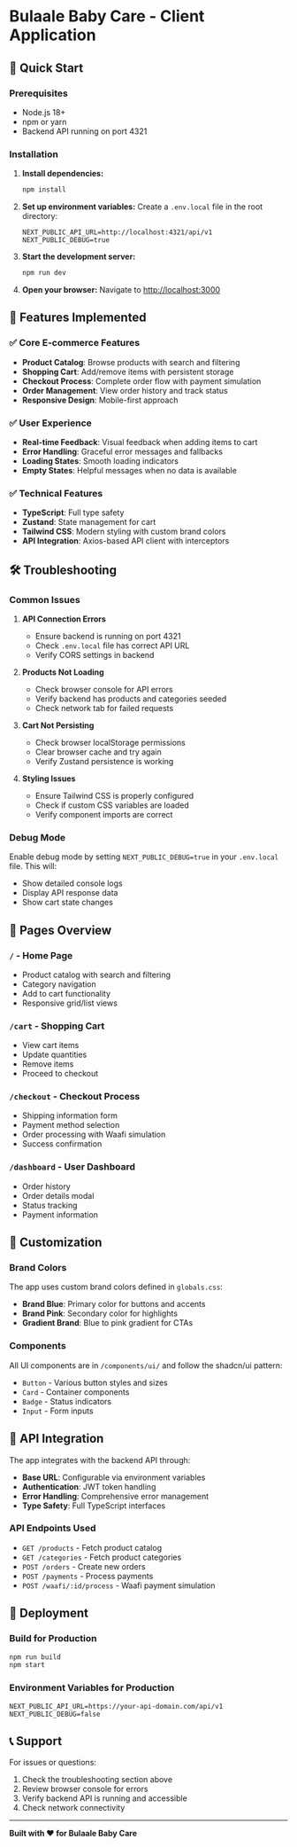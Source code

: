 # Bulaale Baby Care - Client Application

## 🚀 Quick Start

### Prerequisites
- Node.js 18+ 
- npm or yarn
- Backend API running on port 4321

### Installation

1. **Install dependencies:**
   ```bash
   npm install
   ```

2. **Set up environment variables:**
   Create a `.env.local` file in the root directory:
   ```env
   NEXT_PUBLIC_API_URL=http://localhost:4321/api/v1
   NEXT_PUBLIC_DEBUG=true
   ```

3. **Start the development server:**
   ```bash
   npm run dev
   ```

4. **Open your browser:**
   Navigate to [http://localhost:3000](http://localhost:3000)

## 🔧 Features Implemented

### ✅ Core E-commerce Features
- **Product Catalog**: Browse products with search and filtering
- **Shopping Cart**: Add/remove items with persistent storage
- **Checkout Process**: Complete order flow with payment simulation
- **Order Management**: View order history and track status
- **Responsive Design**: Mobile-first approach

### ✅ User Experience
- **Real-time Feedback**: Visual feedback when adding items to cart
- **Error Handling**: Graceful error messages and fallbacks
- **Loading States**: Smooth loading indicators
- **Empty States**: Helpful messages when no data is available

### ✅ Technical Features
- **TypeScript**: Full type safety
- **Zustand**: State management for cart
- **Tailwind CSS**: Modern styling with custom brand colors
- **API Integration**: Axios-based API client with interceptors

## 🛠️ Troubleshooting

### Common Issues

1. **API Connection Errors**
   - Ensure backend is running on port 4321
   - Check `.env.local` file has correct API URL
   - Verify CORS settings in backend

2. **Products Not Loading**
   - Check browser console for API errors
   - Verify backend has products and categories seeded
   - Check network tab for failed requests

3. **Cart Not Persisting**
   - Check browser localStorage permissions
   - Clear browser cache and try again
   - Verify Zustand persistence is working

4. **Styling Issues**
   - Ensure Tailwind CSS is properly configured
   - Check if custom CSS variables are loaded
   - Verify component imports are correct

### Debug Mode

Enable debug mode by setting `NEXT_PUBLIC_DEBUG=true` in your `.env.local` file. This will:
- Show detailed console logs
- Display API response data
- Show cart state changes

## 📱 Pages Overview

### `/` - Home Page
- Product catalog with search and filtering
- Category navigation
- Add to cart functionality
- Responsive grid/list views

### `/cart` - Shopping Cart
- View cart items
- Update quantities
- Remove items
- Proceed to checkout

### `/checkout` - Checkout Process
- Shipping information form
- Payment method selection
- Order processing with Waafi simulation
- Success confirmation

### `/dashboard` - User Dashboard
- Order history
- Order details modal
- Status tracking
- Payment information

## 🎨 Customization

### Brand Colors
The app uses custom brand colors defined in `globals.css`:
- **Brand Blue**: Primary color for buttons and accents
- **Brand Pink**: Secondary color for highlights
- **Gradient Brand**: Blue to pink gradient for CTAs

### Components
All UI components are in `/components/ui/` and follow the shadcn/ui pattern:
- `Button` - Various button styles and sizes
- `Card` - Container components
- `Badge` - Status indicators
- `Input` - Form inputs

## 🔗 API Integration

The app integrates with the backend API through:
- **Base URL**: Configurable via environment variables
- **Authentication**: JWT token handling
- **Error Handling**: Comprehensive error management
- **Type Safety**: Full TypeScript interfaces

### API Endpoints Used
- `GET /products` - Fetch product catalog
- `GET /categories` - Fetch product categories
- `POST /orders` - Create new orders
- `POST /payments` - Process payments
- `POST /waafi/:id/process` - Waafi payment simulation

## 🚀 Deployment

### Build for Production
```bash
npm run build
npm start
```

### Environment Variables for Production
```env
NEXT_PUBLIC_API_URL=https://your-api-domain.com/api/v1
NEXT_PUBLIC_DEBUG=false
```

## 📞 Support

For issues or questions:
1. Check the troubleshooting section above
2. Review browser console for errors
3. Verify backend API is running and accessible
4. Check network connectivity

---

**Built with ❤️ for Bulaale Baby Care**